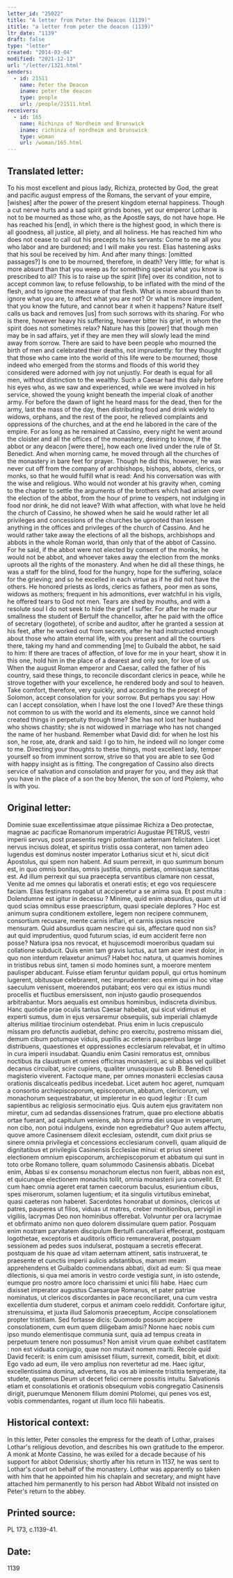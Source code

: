 ```yaml
---
letter_id: "25022"
title: "A letter from Peter the Deacon (1139)"
ititle: "a letter from peter the deacon (1139)"
ltr_date: "1139"
draft: false
type: "letter"
created: "2014-03-04"
modified: "2021-12-13"
url: "/letter/1321.html"
senders:
  - id: 21511
    name: Peter the Deacon
    iname: peter the deacon
    type: people
    url: /people/21511.html
receivers:
  - id: 165
    name: Richinza of Nordheim and Brunswick
    iname: richinza of nordheim and brunswick
    type: woman
    url: /woman/165.html
---
```

<h2> Translated letter:</h2>To his most excellent and pious lady, Richiza, protected by God, the great and pacific august empress of the Romans, the servant of your empire, [wishes] after the power of the present kingdom eternal happiness.
Though a cut nerve hurts and a sad spirit grinds bones, yet our emperor Lothar is not to be mourned as those who, as the Apostle says, do not have hope.  He has reached his [end], in which there is the highest good, in which there is all goodness, all justice, all piety, and all holiness.  He has reached him who does not cease to call out his precepts to his servants:  Come to me all you who labor and are burdened; and I will make you rest.  Elias hastening asks that his soul be received by him.
And after many things: [omitted passages?]
Is one to be mourned, therefore, in death?  Very little; for what is more absurd than that you weep as for something special what you know is prescribed to all?  This is to raise up the spirit [life] over its condition, not to accept common law, to refuse fellowship, to be inflated with the mind of the flesh, and to ignore the measure of that flesh.  What is more absurd than to ignore what you are, to affect what you are not?  Or what is more imprudent, that you know the future, and cannot bear it when it happens?  Nature itself calls us back and removes [us] from such sorrows with its sharing.  For who is there, however heavy his suffering, however bitter his grief, in whom the spirit does not sometimes relax?  Nature has this [power] that though men may be in sad affairs, yet if they are men they will slowly lead the mind away from sorrow.  There are said to have been people who mourned the birth of men and celebrated their deaths, not imprudently:  for they thought that those who came into the world of this life were to be mourned; those indeed who emerged from the storms and floods of this world they considered were adorned with joy not unjustly.
For death is equal for all men, without distinction to the wealthy.   Such a Caesar had this daily before his eyes who, as we saw and experienced, while we were involved in his service, showed the young knight beneath the imperial cloak of another army.  For before the dawn of light he heard mass for the dead, then for the army, last the mass of the day, then distributing food and drink widely to widows, orphans, and the rest of the poor, he relieved complaints and oppressions of the churches, and at the end he labored in the care of the empire.  For as long as he remained at Cassino, every night he went around the cloister and all the offices of the monastery, desiring to know, if the abbot or any deacon [were there], how each one lived under the rule of St. Benedict.  And when morning came, he moved through all the churches of the monastery in bare feet for prayer.  Though he did this, however, he was never cut off from the company of archbishops, bishops, abbots, clerics, or monks, so that he would fulfill what is read:  And his conversation was with the wise and religious.  Who would not wonder at his gravity when, coming to the chapter to settle the arguments of the brothers which had arisen over the election of the abbot, from the hour of prime to vespers, not indulging in food nor drink, he did not leave?  With what affection, with what love he held the church of Cassino, he showed when he said he would rather let all privileges and concessions of the churches be uprooted than lessen anything in the offices and privileges of the church of Cassino.  And he would rather take away the elections of all the bishops, archbishops and abbots in the whole Roman world, than only that of the abbot of Cassino.  For he said, if the abbot were not elected by consent of the monks, he would not be abbot, and whoever takes away the election from the monks uproots all the rights of the monastery.  And when he did all these things, he was a staff for the blind, food for the hungry, hope for the suffering, solace for the grieving; and so he excelled in each virtue as if he did not have the others.  He honored priests as lords, clerics as fathers, poor men as sons, widows as mothers; frequent in his admonitions, ever watchful in his vigils, he offered tears to God not men.
Tears are shed by mouths, and with a resolute soul I do not seek to hide the grief I suffer.  For after he made our smallness the student of Bertulf the chancellor, after he paid with the office of  secretary (logothete), of scribe and auditor, after he granted a session at his feet, after he worked out from secrets, after he had instructed enough about those who attain eternal life, with you present and all the courtiers there, taking my hand and commending [me] to Guibald the abbot, he said to him:  If there are traces of affection, of love for me in your heart, show it in this one, hold him in the place of a dearest and only son, for love of us.  When the august Roman emperor and Caesar, called the father of his country, said these things, to reconcile discordant clerics in peace, while he strove together with your excellence, he rendered body and soul to heaven.
Take comfort, therefore, very quickly, and according to the precept of Solomon, accept consolation for your sorrow.  But perhaps you say:  How can I accept consolation, when I have lost the one I loved?  Are these things not common to us with the world and its elements, since we cannot hold created things in perpetuity through time?  She has not lost her husband who shows chastity; she is not widowed in marriage who has not changed the name of her husband.  Remember what David did:  for when he lost his son, he rose, ate, drank and said:  I go to him, he indeed will no longer come to me.  Directing your thoughts to these things, most excellent lady, temper yourself so from imminent sorrow, strive so that you are able to see God with happy insight as is fitting.  The congregation of Cassino also directs service of salvation and consolation and prayer for you, and they ask that you have in the place of a son the boy Menon, the son of lord Ptolemy, who is with you.
<h2 class="mt-4"> Original letter:</h2>Dominie suae excellentissimae atque piissimae  Richiza a Deo protectae, magnae ac pacificae Romanorum imperatrici Augustae PETRUS, vestri imperii servus, post praesentis regni potentiam aeternam felicitatem.
Licet nervus incisus doleat, et spiritus tristis ossa conterat, non tamen adeo lugendus est dominus noster imperator Lotharius sicut et hi, sicut dicit Apostolus, qui spem non habent. Ad suum perrexit, in quo summum bonum est, in quo omnis bonitas, omnis justitia, omnis pietas, omnisque sanctitas est. Ad illum perrexit qui sua praecepta servantibus clamare non cessat, Venite ad me omnes qui laboratis et onerati estis; et ego vos requiescere faciam. Elias festinans rogabat ut acciperetur a se anima sua.
Et post multa :
Dolendumne est igitur in decessu ? Minime, quid enim absurdius, quam ut id quod scias omnibus esse praescriptum, quasi speciale deplores ? Hoc est animum supra conditionem extollere, legem non recipere communem, consortium recusare, mente carnis inflari, et carnis ipsius nescire mensuram. Quid absurdius quam nescire qui sis, affectare quod non sis? aut quid imprudentius, quod futurum scias, id eum acciderit ferre non posse? Natura ipsa nos revocat, et hujuscemodi moeroribus quadam sui collatione subducit. Quis enim tam gravis luctus, aut tam acer inest dolor, in quo non interdum relaxetur animus? Habet hoc natura, ut quamvis homines in tristibus rebus sint, tamen si modo homines sunt, a moerore mentem paulisper abducant. Fuisse etiam feruntur quidam populi, qui ortus hominum lugerent, obitusque celebrarent, nec imprudenter: eos enim qui in hoc vitae saeculum venissent, moerendos putabant; eos vero qui ex istius mundi procellis et fluctibus emersissent, non injusto gaudio prosequendos arbitrabantur. Mors aequalis est omnibus hominibus, indiscreta divinibus.  Hanc quotidie prae oculis tantus Caesar habebat, qui sicut vidimus et experti sumus, dum in ejus versaremur obsequiis, sub imperiali chlamyde alterius militiae tirocinium ostendebat. Prius enim in lucis crepusculo missam pro defunctis audiebat, dehinc pro exercitu, postremo missam diei, demum cibum potumque viduis, pupillis ac ceteris pauperibus large distribuens, quaestiones et oppressiones ecclesiarum relevabat, et in ultimo in cura imperii insudabat. Quandiu enim Casini remoratus est, omnibus noctibus ita claustrum et omnes officinas monasterii, ac si abbas vel quilibet decanus circuibat, scire cupiens, qualiter unusquisque sub B. Benedicti magisterio viverent. Factoque mane, per omnes monasterii ecclesias causa orationis discalceatis pedibus incedebat. Licet autem hoc ageret, numquam a consortio archiepiscoporum, episcoporum, abbatum, clericorum, vel monachorum sequestrabatur, ut impleretur in eo quod legitur : Et cum sapientibus ac religiosis sermocinatio ejus. Quis  autem ejus gravitatem non miretur, cum ad sedandas dissensiones fratrum, quae pro electione abbatis ortae fuerant, ad capitulum veniens, ab hora prima diei usque in vesperum, non cibo, non potui indulgens, exinde non egrediebatur? Quo autem affectu, quove amore Casinensem dilexit ecclesiam, ostendit, cum dixit prius se sinere omnia privilegia et concessions ecclesiarum convelli, quam aliquid de dignitatibus et privilegiis Casinensis Ecclesiae minui: et prius sineret electionem omnium episcoporum, archiepiscoporum et abbatum qui sunt in toto orbe Romano tollere, quam solummodo Casinensis abbatis. Dicebat enim, Abbas si ex consensu monachorum electus non fuerit, abbas non est, et quicunque electionem monachis tollit, omnia monasterii jura convellit. Et cum haec omnia ageret erat tamen caecorum baculus, esurientium cibus, spes miserorum, solamen lugentium; et ita singulis virtutibus eminebat, quasi caeteras non haberet. Sacerdotes honorabat ut dominos, clericos ut patres, pauperes ut filios, viduas ut matres, creber monitionibus, pervigil in vigiliis, lacrymas Deo non hominibus offerebat. Volvuntur per ora lacrymae et obfirmato animo non queo dolorem dissimulare quem patior. Posquam enim nostram parvitatem discipulum Bertulfi cancellarii effecerat, postquam logothetae, exceptoris et auditoris officio remuneraverat, postquam sessionem ad pedes suos indulserat, postquam a secretis effecerat. postquam de his quae ad vitam  aeternam attinent, satis instruxerat, te praesente et cunctis imperii aulicis adstantibus, manum meam apprehendens et Guibaldo commendans abbati, dixit ad eum: Si qua meae dilectionis, si qua mei amoris in vestro corde vestigia sunt, in isto ostende, eumque pro nostro amore loco charissimi et unici filii habe. Haec cum dixisset imperator augustus Caesarque Romanus, et pater patriae nominatus, ut clericos discordantes in pace reconciliaret, una cum vestra excellentia dum studeret, corpus et animam coelo reddidit. Confortare igitur, strenuissima, et juxta illud Salomonis praeceptum, Accipe consolationem propter tristitiam. Sed fortasse dicis: Quomodo possum accipere consolationem, cum eum quem diligebam amisi? Nonne haec nobis cum ipso mundo elementisque communia sunt, quia ad tempus creata in perpetuum tenere non possumus? Non amisit virum quae exhibet castitatem : non est viduata conjugio, quae non mutavit nomen mariti. Recole quid David fecerit: is enim cum amisisset filium, surrexit, comedit, bibit, et dixit: Ego vado ad eum, ille vero amplius non revertetur ad me. Haec igitur, excellentissima domina, advertens, ita vos ab iminente tristitia temperate, ita studete, quatenus Deum ut decet felici cernere possitis intuitu. Salvationis etiam et consolationis et orationis obsequium vobis congregatio Casinensis dirigit, puerumque Menonem filium domini Ptolomei, qui penes vos est, vobis commendantes, rogant ut illum loco filii habeatis.
<h2 class="mt-4"> Historical context:</h2>In this letter, Peter consoles the empress for the death of Lothar, praises Lothar's religious devotion, and describes his own gratitude to the emperor.  A monk at Monte Cassino, he was exiled for a decade because of his support for abbot Oderisius; shortly after his return in 1137, he was sent to Lothar's court on behalf of the monastery.  Lothar was apparently so taken with him that he appointed him his chaplain and secretary, and might have attached him permanently to his person had Abbot Wibald not insisted on Peter's return to the abbey.
<h2 class="mt-4"> Printed source:</h2>PL 173, c.1139-41.
<h2 class="mt-4"> Date:</h2>1139